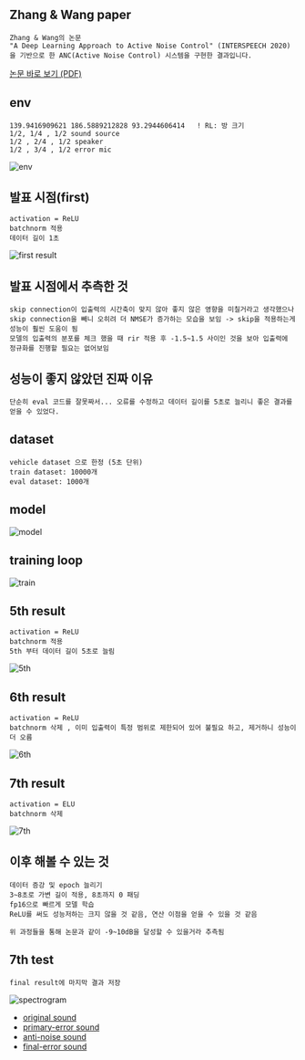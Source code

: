 ## Zhang & Wang paper
    Zhang & Wang의 논문  
    "A Deep Learning Approach to Active Noise Control" (INTERSPEECH 2020) 
    을 기반으로 한 ANC(Active Noise Control) 시스템을 구현한 결과입니다.
[논문 바로 보기 (PDF)](https://www.isca-archive.org/interspeech_2020/zhang20i_interspeech.pdf)
## env
    139.9416909621 186.5889212828 93.2944606414   ! RL: 방 크기
    1/2, 1/4 , 1/2 sound source
    1/2 , 2/4 , 1/2 speaker
    1/2 , 3/4 , 1/2 error mic
![env](./final%20result/env.png)

## 발표 시점(first)
    activation = ReLU
    batchnorm 적용
    데이터 길이 1초
![first result](./result/first.png)
## 발표 시점에서 추측한 것
    skip connection이 입출력의 시간축이 맞지 않아 좋지 않은 영향을 미칠거라고 생각했으나 skip connection을 빼니 오히려 더 NMSE가 증가하는 모습을 보임 -> skip을 적용하는게 성능이 훨씬 도움이 됨
    모델의 입출력의 분포를 체크 했을 때 rir 적용 후 -1.5~1.5 사이인 것을 보아 입출력에 정규화를 진행할 필요는 없어보임
## 성능이 좋지 않았던 진짜 이유
    단순히 eval 코드를 잘못짜서... 오류를 수정하고 데이터 길이를 5초로 늘리니 좋은 결과를 얻을 수 있었다.
## dataset
    vehicle dataset 으로 한정 (5초 단위)
    train dataset: 10000개
    eval dataset: 1000개
## model
![model](./final%20result/model.png)
## training loop
![train](./final%20result/training%20loop.png)
## 5th result
    activation = ReLU
    batchnorm 적용
    5th 부터 데이터 길이 5초로 늘림
![5th](./result/5th.png)
## 6th result
    activation = ReLU
    batchnorm 삭제 , 이미 입출력이 특정 범위로 제한되어 있어 불필요 하고, 제거하니 성능이 더 오름
![6th](./result/6th_without_norm.png)
## 7th result
    activation = ELU
    batchnorm 삭제
![7th](./final%20result/7th_ELU.png)
## 이후 해볼 수 있는 것
    데이터 증강 및 epoch 늘리기
    3~8초로 가변 길이 적용, 8초까지 0 패딩
    fp16으로 빠르게 모델 학습
    ReLU를 써도 성능저하는 크지 않을 것 같음, 연산 이점을 얻을 수 있을 것 같음

    위 과정들을 통해 논문과 같이 -9~10dB을 달성할 수 있을거라 추측됨 
## 7th test
    final result에 마지막 결과 저장
![spectrogram](./final%20result/spectrogram.png)
- [original sound](./final%20result/original.wav)
- [primary-error sound](./final%20result/primary-error.wav)
- [anti-noise sound](./final%20result/anti-noise.wav)
- [final-error sound](./final%20result/final-error.wav)

